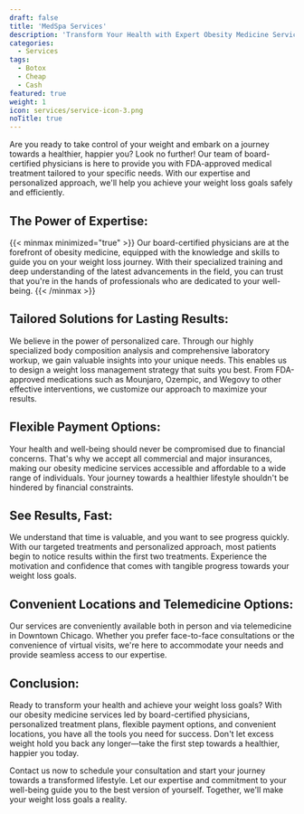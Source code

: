 ```yaml
---
draft: false
title: 'MedSpa Services'
description: 'Transform Your Health with Expert Obesity Medicine Services in Downtown Chicago'
categories:
  - Services
tags:
  - Botox
  - Cheap
  - Cash
featured: true
weight: 1
icon: services/service-icon-3.png
noTitle: true
---
```

Are you ready to take control of your weight and embark on a journey towards a healthier, happier you? Look no further! Our team of board-certified physicians is here to provide you with FDA-approved medical treatment tailored to your specific needs. With our expertise and personalized approach, we'll help you achieve your weight loss goals safely and efficiently.

## The Power of Expertise:
{{< minmax minimized="true" >}}
Our board-certified physicians are at the forefront of obesity medicine, equipped with the knowledge and skills to guide you on your weight loss journey. With their specialized training and deep understanding of the latest advancements in the field, you can trust that you're in the hands of professionals who are dedicated to your well-being.
{{< /minmax >}}




## Tailored Solutions for Lasting Results:
We believe in the power of personalized care. Through our highly specialized body composition analysis and comprehensive laboratory workup, we gain valuable insights into your unique needs. This enables us to design a weight loss management strategy that suits you best. From FDA-approved medications such as Mounjaro, Ozempic, and Wegovy to other effective interventions, we customize our approach to maximize your results.

## Flexible Payment Options:
Your health and well-being should never be compromised due to financial concerns. That's why we accept all commercial and major insurances, making our obesity medicine services accessible and affordable to a wide range of individuals. Your journey towards a healthier lifestyle shouldn't be hindered by financial constraints.

## See Results, Fast:
We understand that time is valuable, and you want to see progress quickly. With our targeted treatments and personalized approach, most patients begin to notice results within the first two treatments. Experience the motivation and confidence that comes with tangible progress towards your weight loss goals.

## Convenient Locations and Telemedicine Options:
Our services are conveniently available both in person and via telemedicine in Downtown Chicago. Whether you prefer face-to-face consultations or the convenience of virtual visits, we're here to accommodate your needs and provide seamless access to our expertise.

## Conclusion:
Ready to transform your health and achieve your weight loss goals? With our obesity medicine services led by board-certified physicians, personalized treatment plans, flexible payment options, and convenient locations, you have all the tools you need for success. Don't let excess weight hold you back any longer—take the first step towards a healthier, happier you today.

Contact us now to schedule your consultation and start your journey towards a transformed lifestyle. Let our expertise and commitment to your well-being guide you to the best version of yourself. Together, we'll make your weight loss goals a reality.
